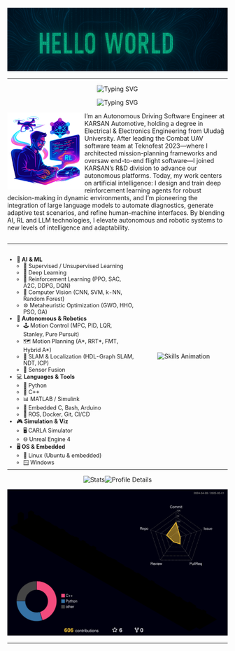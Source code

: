 ![ChatGPT](.github/img3.png)


<!-- profile intro animation -->
---
<p align="center">
  <img src="https://readme-typing-svg.herokuapp.com?font=Fira+Code&duration=5&pause=5&center=true&width=1000&lines=Furkan+Hanilçi"
       alt="Typing SVG" />
</p>

<p align="center">
  <img src="https://readme-typing-svg.herokuapp.com?font=Fira+Code&duration=3000&pause=1000&center=true&width=460&lines=Autonomous+Driving+Software+Engineer;AI+Researcher"
       alt="Typing SVG" />
</p>

<!-- Night Owl image (or your custom PNG) -->
<div>
  <img
    align="left"
    width="35%"
    src="./.github/img.png"
    alt="Skills Animation"
  >
</div>



<!-- Start Intro -->
<p align="left">
I’m an Autonomous Driving Software Engineer at KARSAN Automotive, holding a degree in Electrical & Electronics Engineering from Uludağ University. After leading the Combat UAV software team at Teknofest 2023—where I architected mission-planning frameworks and oversaw end-to-end flight software—I joined KARSAN’s R&D division to advance our autonomous platforms. Today, my work centers on artificial intelligence: I design and train deep reinforcement learning agents for robust decision-making in dynamic environments, and I’m pioneering the integration of large language models to automate diagnostics, generate adaptive test scenarios, and refine human–machine interfaces. By blending AI, RL and LLM technologies, I elevate autonomous and robotic systems to new levels of intelligence and adaptability.



<!-- End Intro -->
<div style="clear:both;"></div>

<table align="center" width="100%" border="0" cellpadding="0" cellspacing="0" style="margin:1em auto; max-width:800px;">
  <tr>
    <!-- Sol sütun: ikonlu liste -->
    <td valign="top" width="60%" style="padding-right:1em; font-size:90%;">
      <h2></h2>
      <ul style="margin:0; padding-left:1.2em;">
        <li>🧠 <strong>AI &amp; ML</strong>
          <ul style="margin:0; padding-left:1.2em;">
            <li>🔬 Supervised / Unsupervised Learning</li>
            <li>🤖 Deep Learning</li>
            <li>🎯 Reinforcement Learning (PPO, SAC, A2C, DDPG, DQN)</li>
            <li>📸 Computer Vision (CNN, SVM, k-NN, Random Forest)</li>
            <li>⚙️ Metaheuristic Optimization (GWO, HHO, PSO, GA)</li>
          </ul>
        </li>
        <li>🚗 <strong>Autonomous &amp; Robotics</strong>
          <ul style="margin:0; padding-left:1.2em;">
            <li>🕹️ Motion Control (MPC, PID, LQR, Stanley, Pure Pursuit)</li>
            <li>🗺️ Motion Planning (A*, RRT*, FMT, Hybrid A*)</li>
            <li>📍 SLAM &amp; Localization (HDL-Graph SLAM, NDT, ICP)</li>
            <li>🔗 Sensor Fusion</li>
          </ul>
        </li>
        <li>💻 <strong>Languages &amp; Tools</strong>
          <ul style="margin:0; padding-left:1.2em;">
            <li>🐍 Python</li>
            <li>💠 C++</li>
            <li>📊 MATLAB / Simulink</li>
            <li>🔌 Embedded C, Bash, Arduino</li>
            <li>🚀 ROS, Docker, Git, CI/CD</li>
          </ul>
        </li>
        <li>🎮 <strong>Simulation &amp; Viz</strong>
          <ul style="margin:0; padding-left:1.2em;">
            <li>🖥️ CARLA Simulator</li>
            <li>🌐 Unreal Engine 4</li>
          </ul>
        </li>
        <li>🖥️ <strong>OS &amp; Embedded</strong>
          <ul style="margin:0; padding-left:1.2em;">
            <li>🐧 Linux (Ubuntu &amp; embedded)</li>
            <li>🪟 Windows</li>
          </ul>
        </li>
      </ul>
    </td>
    <td valign="middle" width="40%" style="text-align:center;">
      <picture>
        <source media="(prefers-color-scheme: dark)"  srcset="./.github/Skills_Animation_Dark.gif">
        <source media="(prefers-color-scheme: light)" srcset="./.github/Skills_Animation_White.gif">
        <img
          src="./.github/Skills_Animation_White.gif"
          alt="Skills Animation"
          style="max-width:80%; height:auto; display:inline-block;"
        >
      </picture>
    </td>
  </tr>
</table>


<p align="center">
  <img
    src="http://github-profile-summary-cards.vercel.app/api/cards/stats?username=furkanhanilci&theme=2077"
    alt="Stats"
    width="30%"
    
  
  <img
    src="http://github-profile-summary-cards.vercel.app/api/cards/profile-details?username=furkanhanilci&theme=2077"
    alt="Profile Details"
    width="60%"
  />
</p>

<p align="center">
  <img src="https://raw.githubusercontent.com/furkanhanilci/furkanhanilci/main/profile-3d-contrib/profile-night-rainbow.svg"
       alt="Night-Rainbow Contribution Graph"
       width="750" />
</p>

 
 

---
